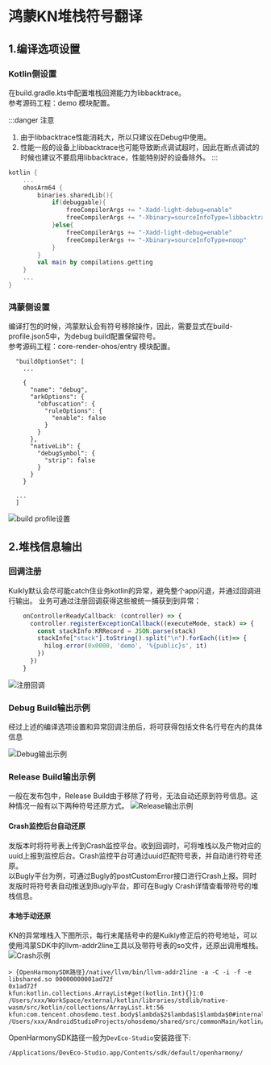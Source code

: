 # 鸿蒙KN堆栈符号翻译

## 1.编译选项设置

### Kotlin侧设置

在build.gradle.kts中配置堆栈回溯能力为libbacktrace。
<br>参考源码工程：demo 模块配置。

:::danger 注意
1. 由于libbacktrace性能消耗大，所以只建议在Debug中使用。
2. 性能一般的设备上libbacktrace也可能导致断点调试超时，因此在断点调试的时候也建议不要启用libbacktrace，性能特别好的设备除外。
:::

```gradle.kts
kotlin {
    ...
    ohosArm64 {
        binaries.sharedLib(){
            if(debuggable){
                freeCompilerArgs += "-Xadd-light-debug=enable"
                freeCompilerArgs += "-Xbinary=sourceInfoType=libbacktrace"
            }else{
                freeCompilerArgs += "-Xadd-light-debug=enable"
                freeCompilerArgs += "-Xbinary=sourceInfoType=noop"
            }
        }
        val main by compilations.getting
    }
    ...
}
```


### 鸿蒙侧设置

编译打包的时候，鸿蒙默认会有符号移除操作，因此，需要显式在build-profile.json5中，为debug build配置保留符号。
<br>参考源码工程：core-render-ohos/entry 模块配置。

```json5
  "buildOptionSet": [
    ...
            
    {
      "name": "debug",
      "arkOptions": {
        "obfuscation": {
          "ruleOptions": {
            "enable": false
          }
        }
      },
      "nativeLib": {
        "debugSymbol": {
          "strip": false
        }
      }
    }

  ...
  ]
```

![build profile设置](./img/ohos-kn-stack-symbolication-build-profile.png)


## 2.堆栈信息输出

### 回调注册
Kuikly默认会尽可能catch住业务kotlin的异常，避免整个app闪退，并通过回调进行输出。
业务可通过注册回调获得这些被统一捕获到到异常：

```ts
    onControllerReadyCallback: (controller) => {
      controller.registerExceptionCallback((executeMode, stack) => {
        const stackInfo:KRRecord = JSON.parse(stack)
        stackInfo["stack"].toString().split("\n").forEach((it)=> {
          hilog.error(0x0000, 'demo', '%{public}s', it)
        })
      })
    }
```

![注册回调](./img/ohos-kn-stack-symbolication-register-cb.png)

### Debug Build输出示例
经过上述的编译选项设置和异常回调注册后，将可获得包括文件名行号在内的具体信息

![Debug输出示例](./img/ohos-kn-stack-symbolication-cb-output.png)

### Release Build输出示例
一般在发布包中，Release Build由于移除了符号，无法自动还原到符号信息。这种情况一般有以下两种符号还原方式。
![Release输出示例](./img/ohos-kn-stack-symbolication-cb-release-output.png)

#### Crash监控后台自动还原
发版本时将符号表上传到Crash监控平台。收到回调时，可将堆栈以及产物对应的uuid上报到监控后台。Crash监控平台可通过uuid匹配符号表，并自动进行符号还原。
<br>以Bugly平台为例，可通过Bugly的postCustomError接口进行Crash上报。同时发版时将符号表自动推送到Bugly平台，即可在Bugly Crash详情查看带符号的堆栈信息。

#### 本地手动还原
KN的异常堆栈入下图所示，每行末尾括号中的是Kuikly修正后的符号地址，可以使用鸿蒙SDK中的llvm-addr2line工具以及带符号表的so文件，还原出调用堆栈。
![Crash示例](./img/ohos-kn-stack-symbolication-crash.png)
```shell
> {OpenHarmonySDK路径}/native/llvm/bin/llvm-addr2line -a -C -i -f -e libshared.so 00000000001ad72f
0x1ad72f
kfun:kotlin.collections.ArrayList#get(kotlin.Int){}1:0
/Users/xxx/WorkSpace/external/kotlin/libraries/stdlib/native-wasm/src/kotlin/collections/ArrayList.kt:56
kfun:com.tencent.ohosdemo.test.body$lambda$2$lambda$1$lambda$0#internal
/Users/xxx/AndroidStudioProjects/ohosdemo/shared/src/commonMain/kotlin/com/tencent/ohosdemo/test.kt:20
```
OpenHarmonySDK路径一般为`DevEco-Studio`安装路径下: 

`/Applications/DevEco-Studio.app/Contents/sdk/default/openharmony/`
